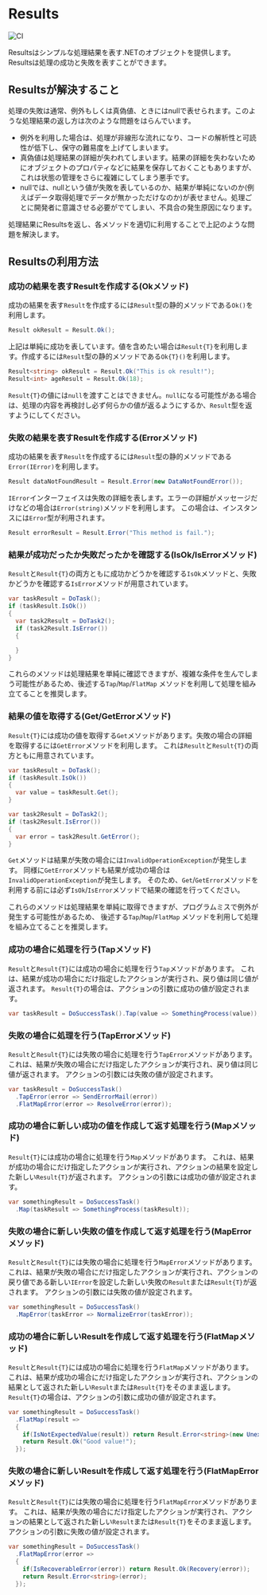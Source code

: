 # Results

![CI](https://github.com/jbogard/MediatR/workflows/CI/badge.svg)

Resultsはシンプルな処理結果を表す.NETのオブジェクトを提供します。Resultsは処理の成功と失敗を表すことができます。

## Resultsが解決すること

処理の失敗は通常、例外もしくは真偽値、ときにはnullで表せられます。このような処理結果の返し方は次のような問題をはらんでいます。

- 例外を利用した場合は、処理が非線形な流れになり、コードの解析性と可読性が低下し、保守の難易度を上げてしまいます。
- 真偽値は処理結果の詳細が失われてしまいます。結果の詳細を失わないためにオブジェクトのプロパティなどに結果を保存しておくこともありますが、これは状態の管理をさらに複雑にしてしまう悪手です。
- nullでは、nullという値が失敗を表しているのか、結果が単純にないのか(例えばデータ取得処理でデータが無かっただけなのか)が表せません。処理ごとに開発者に意識させる必要がでてしまい、不具合の発生原因になります。

処理結果にResultsを返し、各メソッドを適切に利用することで上記のような問題を解決します。

## Resultsの利用方法

### 成功の結果を表すResultを作成する(Okメソッド)

成功の結果を表す`Result`を作成するには`Result`型の静的メソッドである`Ok()`を利用します。

```cs
Result okResult = Result.Ok();
```

上記は単純に成功を表しています。値を含めたい場合は`Result{T}`を利用します。作成するには`Result`型の静的メソッドである`Ok{T}()`を利用します。

```cs
Result<string> okResult = Result.Ok("This is ok result!");
Result<int> ageResult = Result.Ok(18);
```

`Result{T}`の値には`null`を渡すことはできません。`null`になる可能性がある場合は、処理の内容を再検討し必ず何らかの値が返るようにするか、`Result`型を返すようにしてください。

### 失敗の結果を表すResultを作成する(Errorメソッド)

成功の結果を表す`Result`を作成するには`Result`型の静的メソッドである`Error(IError)`を利用します。

```cs
Result dataNotFoundResult = Result.Error(new DataNotFoundError());
```

`IError`インターフェイスは失敗の詳細を表します。エラーの詳細がメッセージだけなどの場合は`Error(string)`メソッドを利用します。
この場合は、インスタンスには`Error`型が利用されます。

```cs
Result errorResult = Result.Error("This method is fail.");
```

### 結果が成功だったか失敗だったかを確認する(IsOk/IsErrorメソッド)

`Result`と`Result{T}`の両方ともに成功かどうかを確認する`IsOk`メソッドと、失敗かどうかを確認する`IsError`メソッドが用意されています。

```cs
var taskResult = DoTask();
if (taskResult.IsOk()) 
{
  var task2Result = DoTask2();
  if (task2Result.IsError()) 
  {

  }
}
```

これらのメソッドは処理結果を単純に確認できますが、複雑な条件を生んでしまう可能性があるため、後述する`Tap`/`Map`/`FlatMap` メソッドを利用して処理を組み立てることを推奨します。

### 結果の値を取得する(Get/GetErrorメソッド)

`Result{T}`には成功の値を取得する`Get`メソッドがあります。失敗の場合の詳細を取得するには`GetError`メソッドを利用します。
これは`Result`と`Result{T}`の両方ともに用意されています。

```cs
var taskResult = DoTask();
if (taskResult.IsOk()) 
{
  var value = taskResult.Get();
}

var task2Result = DoTask2();
if (task2Result.IsError()) 
{
  var error = task2Result.GetError();
}
```

`Get`メソッドは結果が失敗の場合には`InvalidOperationException`が発生します。
同様に`GetError`メソッドも結果が成功の場合は`InvalidOperationException`が発生します。
そのため、`Get`/`GetError`メソッドを利用する前には必ず`IsOk`/`IsError`メソッドで結果の確認を行ってください。

これらのメソッドは処理結果を単純に取得できますが、プログラムミスで例外が発生する可能性があるため、
後述する`Tap`/`Map`/`FlatMap` メソッドを利用して処理を組み立てることを推奨します。

### 成功の場合に処理を行う(Tapメソッド)

`Result`と`Result{T}`には成功の場合に処理を行う`Tap`メソッドがあります。
これは、結果が成功の場合にだけ指定したアクションが実行され、戻り値は同じ値が返されます。
`Result{T}`の場合は、アクションの引数に成功の値が設定されます。

```cs
var taskResult = DoSuccessTask().Tap(value => SomethingProcess(value));
```

### 失敗の場合に処理を行う(TapErrorメソッド)

`Result`と`Result{T}`には失敗の場合に処理を行う`TapError`メソッドがあります。
これは、結果が失敗の場合にだけ指定したアクションが実行され、戻り値は同じ値が返されます。
アクションの引数には失敗の値が設定されます。

```cs
var taskResult = DoSuccessTask()
  .TapError(error => SendErrorMail(error))
  .FlatMapError(error => ResolveError(error));
```

### 成功の場合に新しい成功の値を作成して返す処理を行う(Mapメソッド)

`Result{T}`には成功の場合に処理を行う`Map`メソッドがあります。
これは、結果が成功の場合にだけ指定したアクションが実行され、アクションの結果を設定した新しい`Result{T}`が返されます。
アクションの引数には成功の値が設定されます。

```cs
var somethingResult = DoSuccessTask()
  .Map(taskResult => SomethingProcess(taskResult));
```

### 失敗の場合に新しい失敗の値を作成して返す処理を行う(MapErrorメソッド)

`Result`と`Result{T}`には失敗の場合に処理を行う`MapError`メソッドがあります。
これは、結果が失敗の場合にだけ指定したアクションが実行され、アクションの戻り値である新しい`IError`を設定した新しい失敗の`Result`または`Result{T}`が返されます。
アクションの引数には失敗の値が設定されます。

```cs
var somethingResult = DoSuccessTask()
  .MapError(taskError => NormalizeError(taskError));
```

### 成功の場合に新しいResultを作成して返す処理を行う(FlatMapメソッド)

`Result`と`Result{T}`には成功の場合に処理を行う`FlatMap`メソッドがあります。
これは、結果が成功の場合にだけ指定したアクションが実行され、アクションの結果として返された新しい`Result`または`Result{T}`をそのまま返します。
`Result{T}`の場合は、アクションの引数に成功の値が設定されます。

```cs
var somethingResult = DoSuccessTask()
  .FlatMap(result => 
  {
    if(IsNotExpectedValue(result)) return Result.Error<string>(new UnexpectedValueError());
    return Result.Ok("Good value!");
  });
```

### 失敗の場合に新しいResultを作成して返す処理を行う(FlatMapErrorメソッド)

`Result`と`Result{T}`には失敗の場合に処理を行う`FlatMapError`メソッドがあります。
これは、結果が失敗の場合にだけ指定したアクションが実行され、アクションの結果として返された新しい`Result`または`Result{T}`をそのまま返します。
アクションの引数に失敗の値が設定されます。

```cs
var somethingResult = DoSuccessTask()
  .FlatMapError(error => 
  {
    if(IsRecoverableError(error)) return Result.Ok(Recovery(error));
    return Result.Error<string>(error);
  });
```
